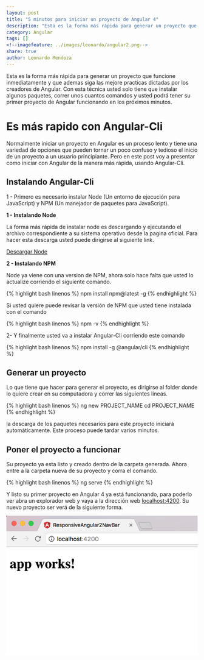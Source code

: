 ```yaml
---
layout: post
title: "5 minutos para iniciar un proyecto de Angular 4"
description: "Esta es la forma más rápida para generar un proyecto que funcione inmediatamente y que ademas siga las mejore practicas dictadas por los creadores de Angular. Con esta técnica usted solo tiene que instalar algunos paquetes, correr unos cuantos comandos y usted podrá tener su primer proyecto de Angular funcionando en los próximos minutos."
category: Angular
tags: []
<!--imagefeature: ../images/leonardo/angular2.png-->
share: true
author: Leonardo Mendoza
---
```


Esta es la forma más rápida para generar un proyecto que funcione inmediatamente y que ademas siga las mejore practicas dictadas por los creadores de Angular. Con esta técnica usted solo tiene que instalar algunos paquetes, correr unos cuantos comandos y usted podrá tener su primer proyecto de Angular funcionando en los próximos minutos. 


# Es más rapido con Angular-Cli

Normalmente iniciar un proyecto en Angular es un proceso lento y tiene una variedad de opciones que pueden tornar un poco confuso y tedioso el inicio de un proyecto a un usuario principiante. Pero en este post voy a presentar como iniciar con Angular de la manera más rápida, usando Angular-Cli.

## Instalando Angular-Cli 

1 - Primero es necesario instalar Node (Un entorno de ejecución para JavaScript) y NPM (Un manejador de paquetes para JavaScript).

**1 - Instalando Node**

La forma más rápida de instalar node es descargando y ejecutando el archivo correspondiente a su sistema operativo desde la pagina oficial. Para hacer esta descarga usted puede dirigirse al siguiente link. 

[Descargar Node](https://nodejs.org/es/download/)


**2 - Instalando NPM**

Node ya viene con una version de NPM, ahora solo hace falta que usted lo actualize corriendo el siguiente comando.

{% highlight bash linenos %}
npm install npm@latest -g
{% endhighlight %}


Si usted quiere puede revisar la versión de NPM que usted tiene instalada con el comando

{% highlight bash linenos %}
npm -v
{% endhighlight %}

2- Y finalmente usted va a instalar Angular-Cli corriendo este comando

{% highlight bash linenos %}
npm install -g @angular/cli
{% endhighlight %}


## Generar un proyecto

Lo que tiene que hacer para generar el proyecto, es dirigirse al folder donde lo quiere crear en su computadora y correr las siguientes lineas.

{% highlight bash linenos %}
ng new PROJECT_NAME
cd PROJECT_NAME
{% endhighlight %}

la descarga de los paquetes necesarios para este proyecto iniciará automáticamente. Este proceso puede tardar varios minutos. 

## Poner el proyecto a funcionar

Su proyecto ya esta listo y creado dentro de la carpeta generada. Ahora entre a la carpeta nueva de su proyecto y corra el comando.

{% highlight bash linenos %}
ng serve
{% endhighlight %}

Y listo su primer proyecto en Angular 4 ya está funcionando, para poderlo ver abra un explorador web y vaya a la dirección web [localhost:4200](http://localhost:4200/). Su nuevo proyecto ser verá de la siguiente forma. 

![localhost](../images/leonardo/localhost-angular-cli.png)





